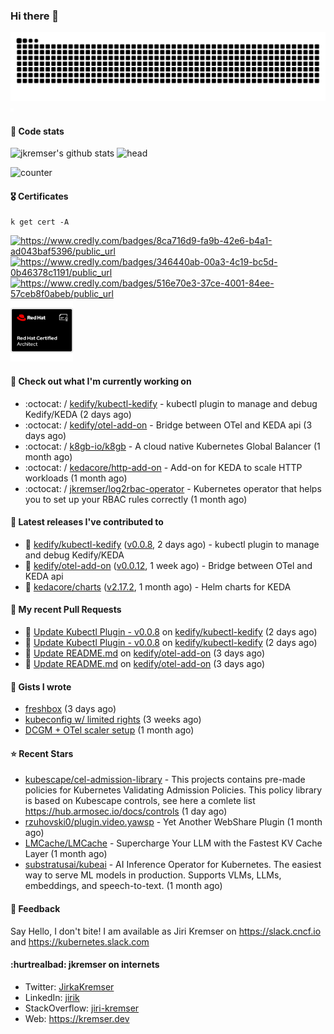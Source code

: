 ### Hi there 👋

<picture>
  <source media="(prefers-color-scheme: dark)" srcset="github-snake-dark.svg" />
  <source media="(prefers-color-scheme: light)" srcset="github-snake.svg" />
  <img alt="github-snake" src="github-snake.svg" />
</picture>
<img src="css.svg" width="5" height="5" alt="css-in-readme">

#### 📱 Code stats

![jkremser's github stats](https://github-readme-stats.vercel.app/api?username=jkremser&count_private=true&show_icons=true&hide_border=false&theme=tokyonight&title_color=5bcdec&bg_color=0d1117&border_radius=false) ![head](https://user-images.githubusercontent.com/535866/175570014-71166aaa-95f7-4a4f-869c-93a16481de4e.jpeg)



![counter](https://komarev.com/ghpvc/?username=jkremser&color=5bcdec&style=for-the-badge)

#### 🎖 Certificates
```
k get cert -A
```
<p align="left">
    <a href="https://www.credly.com/badges/8ca716d9-fa9b-42e6-b4a1-ad043baf5396/public_url">
        <img src="https://training.linuxfoundation.org/wp-content/uploads/2022/11/CKA.png" alt="https://www.credly.com/badges/8ca716d9-fa9b-42e6-b4a1-ad043baf5396/public_url" width="110" height="110"/>
    </a>
    <a href="https://www.credly.com/badges/346440ab-00a3-4c19-bc5d-0b46378c1191/public_url">
        <img src="https://training.linuxfoundation.org/wp-content/uploads/2022/11/CKS.png" alt="https://www.credly.com/badges/346440ab-00a3-4c19-bc5d-0b46378c1191/public_url" width="110" height="110"/>
    </a>
    <a href="https://www.credly.com/badges/516e70e3-37ce-4001-84ee-57ceb8f0abeb/public_url">
        <img src="https://training.linuxfoundation.org/wp-content/uploads/2020/11/lfcs_111820-300x300.png" alt="https://www.credly.com/badges/516e70e3-37ce-4001-84ee-57ceb8f0abeb/public_url" width="110" height="110"/>
    </a>
    <a href="https://rhtapps.redhat.com/verify/?certId=120-194-022">
        <img src="./rhca.png" alt="https://rhtapps.redhat.com/verify/?certId=120-194-022" width="100" height="100"/>
    </a>
</p>

#### 👷 Check out what I'm currently working on

- :octocat: / [kedify/kubectl-kedify](https://github.com/kedify/kubectl-kedify) - kubectl plugin to manage and debug Kedify/KEDA (2 days ago)
- :octocat: / [kedify/otel-add-on](https://github.com/kedify/otel-add-on) - Bridge between OTel and KEDA api (3 days ago)
- :octocat: / [k8gb-io/k8gb](https://github.com/k8gb-io/k8gb) - A cloud native Kubernetes Global Balancer (1 month ago)
- :octocat: / [kedacore/http-add-on](https://github.com/kedacore/http-add-on) - Add-on for KEDA to scale HTTP workloads (1 month ago)
- :octocat: / [jkremser/log2rbac-operator](https://github.com/jkremser/log2rbac-operator) - Kubernetes operator that helps you to set up your RBAC rules correctly (1 month ago)

#### 🔭 Latest releases I've contributed to

- 🎉 [kedify/kubectl-kedify](https://github.com/kedify/kubectl-kedify) ([v0.0.8](https://github.com/kedify/kubectl-kedify/releases/tag/v0.0.8), 2 days ago) - kubectl plugin to manage and debug Kedify/KEDA
- 🎉 [kedify/otel-add-on](https://github.com/kedify/otel-add-on) ([v0.0.12](https://github.com/kedify/otel-add-on/releases/tag/v0.0.12), 1 week ago) - Bridge between OTel and KEDA api
- 🎉 [kedacore/charts](https://github.com/kedacore/charts) ([v2.17.2](https://github.com/kedacore/charts/releases/tag/v2.17.2), 1 month ago) - Helm charts for KEDA

#### 🔨 My recent Pull Requests

- 💪 [Update Kubectl Plugin - v0.0.8](https://github.com/kedify/kubectl-kedify/pull/35) on [kedify/kubectl-kedify](https://github.com/kedify/kubectl-kedify) (2 days ago)
- 💪 [Update Kubectl Plugin - v0.0.8](https://github.com/kedify/kubectl-kedify/pull/34) on [kedify/kubectl-kedify](https://github.com/kedify/kubectl-kedify) (2 days ago)
- 💪 [Update README.md](https://github.com/kedify/otel-add-on/pull/135) on [kedify/otel-add-on](https://github.com/kedify/otel-add-on) (3 days ago)
- 💪 [Update README.md](https://github.com/kedify/otel-add-on/pull/134) on [kedify/otel-add-on](https://github.com/kedify/otel-add-on) (3 days ago)

#### 📓 Gists I wrote

- [freshbox](https://gist.github.com/d925b031a516e66fa2e1771252ade21f) (3 days ago)
- [kubeconfig w/ limited rights](https://gist.github.com/6a4bf7c3fec1dfad36600aee53ff234e) (3 weeks ago)
- [DCGM &#43; OTel scaler setup](https://gist.github.com/1d68e2f33c80f098abe85ba067602c0d) (1 month ago)

#### ⭐ Recent Stars

- [kubescape/cel-admission-library](https://github.com/kubescape/cel-admission-library) - This projects contains pre-made policies for Kubernetes Validating Admission Policies. This policy library is based on Kubescape controls, see here a comlete list https://hub.armosec.io/docs/controls (1 day ago)
- [rzuhovski0/plugin.video.yawsp](https://github.com/rzuhovski0/plugin.video.yawsp) - Yet Another WebShare Plugin (1 month ago)
- [LMCache/LMCache](https://github.com/LMCache/LMCache) - Supercharge Your LLM with the Fastest KV Cache Layer (1 month ago)
- [substratusai/kubeai](https://github.com/substratusai/kubeai) - AI Inference Operator for Kubernetes. The easiest way to serve ML models in production. Supports VLMs, LLMs, embeddings, and speech-to-text. (1 month ago)

#### 💬 Feedback

Say Hello, I don't bite! I am available as Jiri Kremser on https://slack.cncf.io and https://kubernetes.slack.com


#### :hurtrealbad: jkremser on internets

- Twitter: <a href="https://twitter.com/JirkaKremser">JirkaKremser</a>
- LinkedIn: <a href="https://www.linkedin.com/in/jirik/">jirik</a>
- StackOverflow: <a href="https://stackoverflow.com/users/1594980/jiri-kremser">jiri-kremser</a>
- Web: https://kremser.dev